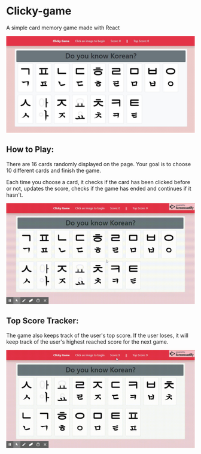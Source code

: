 # Clicky-game
A simple card memory game made with React

![clicky game image](public/images/clicky1.JPG)

## How to Play:
There are 16 cards randomly displayed on the page. Your goal is to choose 10 different cards and finish the game. 

Each time you choose a card, it checks if the card has been clicked before or not, updates the score, checks if the game has ended and continues if it hasn't.

![clicky game in action](public/images/clicky.gif)

## Top Score Tracker:
The game also keeps track of the user's top score. If the user loses, it will keep track of the user's highest reached score for the next game.

![clicky game top score](public/images/clicky-topscore.gif)



